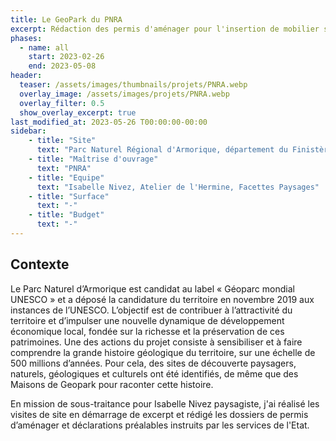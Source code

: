 ```yaml
---
title: Le GeoPark du PNRA
excerpt: Rédaction des permis d'aménager pour l'insertion de mobilier signalétique dédiée à la géologie du Parc Naturel Régional d'Armorique
phases:
  - name: all
    start: 2023-02-26
    end: 2023-05-08
header:
  teaser: /assets/images/thumbnails/projets/PNRA.webp
  overlay_image: /assets/images/projets/PNRA.webp
  overlay_filter: 0.5
  show_overlay_excerpt: true
last_modified_at: 2023-05-26 T00:00:00-00:00
sidebar:
    - title: "Site"
      text: "Parc Naturel Régional d'Armorique, département du Finistère (29)"
    - title: "Maîtrise d'ouvrage"
      text: "PNRA"
    - title: "Equipe"
      text: "Isabelle Nivez, Atelier de l'Hermine, Facettes Paysages"
    - title: "Surface"
      text: "-"
    - title: "Budget"
      text: "-"
---
```

## Contexte 

Le Parc Naturel d’Armorique est candidat au label « Géoparc mondial UNESCO » et a déposé la candidature du territoire en novembre 2019 aux instances de l’UNESCO. L’objectif est de contribuer à l’attractivité du territoire et d’impulser une nouvelle dynamique de développement économique local, fondée sur la richesse et la préservation de ces patrimoines.
Une des actions du projet consiste à sensibiliser et à faire comprendre la grande histoire géologique du territoire, sur une échelle de 500 millions d’années. Pour cela, des sites de découverte paysagers, naturels, géologiques et culturels ont été identifiés, de même que des Maisons de Geopark pour raconter cette histoire.

En mission de sous-traitance pour Isabelle Nivez paysagiste, j'ai réalisé les visites de site en démarrage de excerpt et rédigé les dossiers de permis d’aménager et déclarations préalables instruits par les services de l'Etat.
